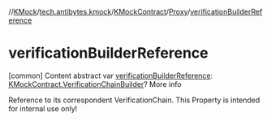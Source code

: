 //[KMock](../../../../index.md)/[tech.antibytes.kmock](../../index.md)/[KMockContract](../index.md)/[Proxy](index.md)/[verificationBuilderReference](verification-builder-reference.md)



# verificationBuilderReference
[common]
Content
abstract var [verificationBuilderReference](verification-builder-reference.md): [KMockContract.VerificationChainBuilder](../-verification-chain-builder/index.md)?
More info


Reference to its correspondent VerificationChain. This Property is intended for internal use only!
